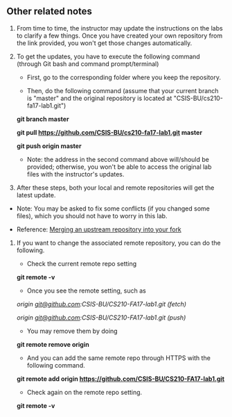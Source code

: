 ## Other related notes

1. From time to time, the instructor may update the instructions on the labs to clarify a few things. Once you have created your own repository from the link provided, you won't get those changes automatically.

1. To get the updates, you have to execute the following command (through Git bash and command prompt/terminal)

    * First, go to the corresponding folder where you keep the repository.

    * Then, do the following command (assume that your current branch is "master" and the original repository is located at "CSIS-BU/cs210-fa17-lab1.git")

    **git branch master**

    **git pull https://github.com/CSIS-BU/cs210-fa17-lab1.git master**

    **git push origin master**

    * Note: the address in the second command above will/should be provided; otherwise, you won't be able to access the original lab files with the instructor's updates.

1. After these steps, both your local and remote repositories will get the latest update.

* Note: You may be asked to fix some conflicts (if you changed some files), which you should not have to worry in this lab.

* Reference: [Merging an upstream repository into your fork](https://help.github.com/articles/merging-an-upstream-repository-into-your-fork/)

1. If you want to change the associated remote repository, you can do the following.

    * Check the current remote repo setting

    **git remote -v**

    * Once you see the remote setting, such as

    *origin  git@github.com:CSIS-BU/CS210-FA17-lab1.git (fetch)*
    
    *origin  git@github.com:CSIS-BU/CS210-FA17-lab1.git (push)*

    * You may remove them by doing

    **git remote remove origin**

    * And you can add the same remote repo through HTTPS with the following command.

    **git remote add origin https://github.com/CSIS-BU/CS210-FA17-lab1.git**

    * Check again on the remote repo setting.

    **git remote -v**